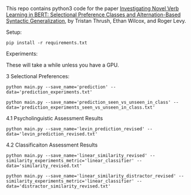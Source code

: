 This repo contains python3 code for the paper [Investigating Novel Verb Learning in BERT: Selectional Preference Classes and Alternation-Based Syntactic Generalization](https://www.aclweb.org/anthology/2020.blackboxnlp-1.25.pdf), by Tristan Thrush, Ethan Wilcox, and Roger Levy.

Setup:

`pip install -r requirements.txt`

Experiments:

These will take a while unless you have a GPU.

3 Selectional Preferences:

`python main.py --save_name='prediction' --data='prediction_experiments.txt'`

`python main.py --save_name='prediction_seen_vs_unseen_in_class' --data='prediction_experiments_seen_vs_unseen_in_class.txt'`

4.1 Psycholinguistic Assessment Results

`python main.py --save_name='levin_prediction_revised' --data='levin_prediction_revised.txt'`

4.2 Classificaiton Assessment Results

`python main.py --save_name='linear_similarity_revised' --similarity_experiments_metric='linear_classifier' --data='similarity_revised.txt'`

`python main.py --save_name='linear_similarity_distractor_revised' --similarity_experiments_metric='linear_classifier' --data='distractor_similarity_revised.txt'`
